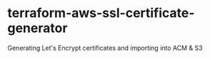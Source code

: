 # terraform-aws-ssl-certificate-generator
Generating Let's Encrypt certificates and importing into ACM &amp; S3
